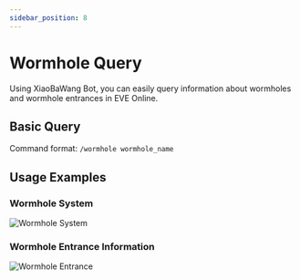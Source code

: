 ```yaml
---
sidebar_position: 8
---
```


# Wormhole Query

Using XiaoBaWang Bot, you can easily query information about wormholes and wormhole entrances in EVE Online.

## Basic Query

Command format: `/wormhole wormhole_name`

## Usage Examples

### Wormhole System

![Wormhole System](/static/img/features/wormhole/system.png)

### Wormhole Entrance Information

![Wormhole Entrance](/static/img/features/wormhole/wormhole.png)